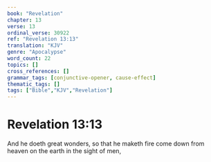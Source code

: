 ```yaml
---
book: "Revelation"
chapter: 13
verse: 13
ordinal_verse: 30922
ref: "Revelation 13:13"
translation: "KJV"
genre: "Apocalypse"
word_count: 22
topics: []
cross_references: []
grammar_tags: [conjunctive-opener, cause-effect]
thematic_tags: []
tags: ["Bible","KJV","Revelation"]
---
```


# Revelation 13:13

And he doeth great wonders, so that he maketh fire come down from heaven on the earth in the sight of men,
